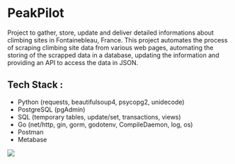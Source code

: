 # PeakPilot

Project to gather, store, update and deliver detailed informations about climbing sites in Fontainebleau, France.
This project automates the process of scraping climbing site data from various web pages, automating the storing of the scrapped data in a database, updating the information and providing an API to access the data in JSON.

## Tech Stack :

- Python (requests, beautifulsoup4, psycopg2, unidecode)
- PostgreSQL (pgAdmin)
- SQL (temporary tables, update/set, transactions, views)
- Go (net/http, gin, gorm, godotenv, CompileDaemon, log, os)
- Postman
- Metabase

![](images/UI.JPG)







